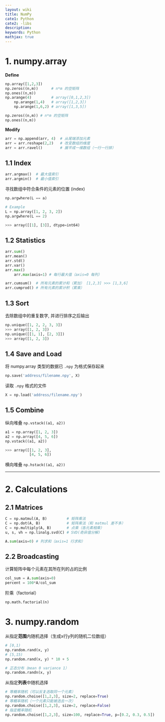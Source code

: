 ```yaml
---
layout: wiki
title: NumPy
cate1: Python
cate2: -libs
description: 
keywords: Python
mathjax: true
---
```


# 1. numpy.array
**Define**

```python
np.array([1,2,3])
np.zeros((n,m))      # n*m 的空矩阵
np.ones((n,m))
np.arange(4)         # array([0,1,2,3])
    np.arange(1,4)   # array([1,2,3])
    np.arange(1,6,2) # array([1,3,5])

np.zeros((n,m)) # n*m 的空矩阵
np.ones((n,m))
```
**Modify**

```py
arr = np.append(arr, 4)  # 从尾端添加元素
arr = arr.reshape(2,2)   # 改变数组的维度
arr = arr.ravel()        # 展平成一维数组（一行一行排）

```

## 1.1 Index

```py
arr.argmax()  # 最大值索引
arr.argmin()  # 最小值索引
```
寻找数组中符合条件的元素的位置 (index)

```py
np.argwhere(L == a) 

# Example
L = np.array([1, 2, 3, 2])
np.argwhere(L == 2)

>>> array([[1], [3]], dtype=int64)
```



## 1.2 Statistics

```py
arr.sum()
arr.mean()
arr.std()
arr.var()
arr.max()
    arr.max(axis=1) # 每行最大值（axis=0 每列）

arr.cumsum()  # 所有元素的累计和（累加） [1,2,3] >>> [1,3,6]
arr.cumprod() # 所有元素的累计积（累乘）
```


## 1.3 Sort

去除数组中的重复数字, 并进行排序之后输出

```py
np.unique([1, 2, 2, 3, 3])
>>> array([1, 2, 3])
np.unique([[1, 1], [2, 3]])
>>> array([1, 2, 3])
```



## 1.4 Save and Load
将 numpy.array 类型的数据已 `.npy` 为格式保存起来

```py
np.save('address/filename.npy', X)
```
读取 `.npy` 格式的文件

```py
X = np.load('address/filename.npy')
```

## 1.5 Combine
纵向堆叠 `np.vstack((a1, a2))`
```py
a1 = np.array([1, 2, 3])
a2 = np.array([4, 5, 6])
np.vstack((a1, a2))

>>> array([[1, 2, 3],
           [4, 5, 6])
```
横向堆叠 `np.hstack((a1, a2))`



---



# 2. Calculations
## 2.1 Matrices

```py
C = np.matmul(A, B)         # 矩阵乘法
C = np.dot(A, B)            # 矩阵乘法（和 matmul 差不多）
C = np.multiply(A, B)       # 点乘（各元素相乘）
u, s, vh = np.linalg.svd(C) # SVD(奇异值分解)

A.sum(axis=0) # 列求和（axis=1 行求和）
```

## 2.2 Broadcasting
计算矩阵中每个元素在其所在列的占的比例

```py
col_sum = A.sum(axis=0)
percent = 100*A/col_sum
```

阶乘（factorial）

```py
np.math.factorial(n)
```

# 3. numpy.random
从指定**范围**内随机选择（生成x行y列的随机二位数组）

```py
# [0,1)
np.random.rand(x, y)
# [5,15)
np.random.rand(x, y) * 10 + 5

# 正态分布（mean 0 variance 1）
np.random.randn(x, y)
```

从指定**列表**中随机选择

```py
# 等概率随机（可以反复选取同一个元素）
np.random.choise([1,2,3], size=2, replace=True)
# 等概率随机（一个元素只能被选去一次）
np.random.choise([1,2,3], size=2, replace=False)
# 指定概率随机
np.random.choise([1,2,3], size=100, replace=True, p=[0.2, 0.3, 0.5])
```